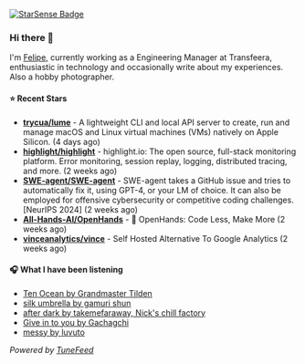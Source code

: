 <a href="https://starsense.app/developer-types" target="_blank"><img src="https://starsense.app/api/badge/?user=valtlfelipe" alt="StarSense Badge"></a>

### Hi there 👋

I'm [Felipe](https://felipevm.com), currently working as a Engineering Manager at Transfeera, enthusiastic in technology and occasionally write about my experiences. Also a hobby photographer.

#### ⭐ Recent Stars
- **[trycua/lume](https://github.com/trycua/lume)** - A lightweight CLI and local API server to create, run and manage macOS and Linux virtual machines (VMs) natively on Apple Silicon. (4 days ago)
- **[highlight/highlight](https://github.com/highlight/highlight)** - highlight.io: The open source, full-stack monitoring platform. Error monitoring, session replay, logging, distributed tracing, and more. (2 weeks ago)
- **[SWE-agent/SWE-agent](https://github.com/SWE-agent/SWE-agent)** - SWE-agent takes a GitHub issue and tries to automatically fix it, using GPT-4, or your LM of choice. It can also be employed for offensive cybersecurity or competitive coding challenges. [NeurIPS 2024]  (2 weeks ago)
- **[All-Hands-AI/OpenHands](https://github.com/All-Hands-AI/OpenHands)** - 🙌 OpenHands: Code Less, Make More (2 weeks ago)
- **[vinceanalytics/vince](https://github.com/vinceanalytics/vince)** - Self Hosted Alternative To Google Analytics (2 weeks ago)

#### 🎧 What I have been listening
- [Ten Ocean by Grandmaster Tilden](https://open.spotify.com/track/4rgjOcbLnEyakVKfbvACRL)
- [silk umbrella by gamuri shun](https://open.spotify.com/track/6AGzhBwJugJ1koUC5PcVcM)
- [after dark by takemefaraway, Nick&#39;s chill factory](https://open.spotify.com/track/0YmkDHPWe86vQDCtbubz14)
- [Give in to you by Gachagchi](https://open.spotify.com/track/2GYrasXjMJuZKD5WMKrLHs)
- [messy by luvuto](https://open.spotify.com/track/5nvL2YxmnbQyuu7aGrI68K)

_Powered by [TuneFeed](https://tunefeed.app?ref=github.com)_


